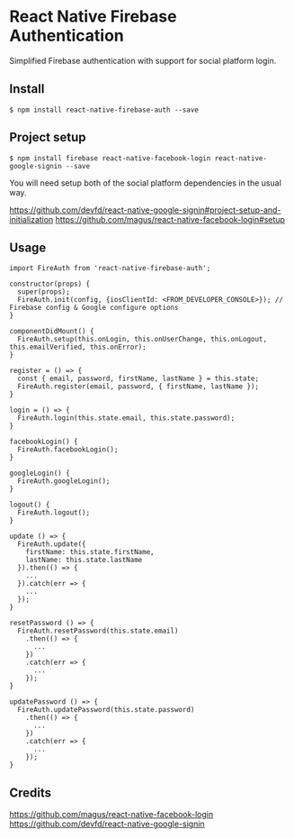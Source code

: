 # React Native Firebase Authentication

Simplified Firebase authentication with support for social platform login.

## Install
```
$ npm install react-native-firebase-auth --save
```

## Project setup

```
$ npm install firebase react-native-facebook-login react-native-google-signin --save
```

You will need setup both of the social platform dependencies in the usual way.

https://github.com/devfd/react-native-google-signin#project-setup-and-initialization
https://github.com/magus/react-native-facebook-login#setup

## Usage

```
import FireAuth from 'react-native-firebase-auth';

constructor(props) {
  super(props);
  FireAuth.init(config, {iosClientId: <FROM_DEVELOPER_CONSOLE>}); // Firebase config & Google configure options
}

componentDidMount() {
  FireAuth.setup(this.onLogin, this.onUserChange, this.onLogout, this.emailVerified, this.onError);
}

register = () => {
  const { email, password, firstName, lastName } = this.state;
  FireAuth.register(email, password, { firstName, lastName });
}

login = () => {
  FireAuth.login(this.state.email, this.state.password);
}

facebookLogin() {
  FireAuth.facebookLogin();
}

googleLogin() {
  FireAuth.googleLogin();
}

logout() {
  FireAuth.logout();
}

update () => {
  FireAuth.update({
    firstName: this.state.firstName,
    lastName: this.state.lastName
  }).then(() => {
    ...
  }).catch(err => {
    ...
  });
}

resetPassword () => {
  FireAuth.resetPassword(this.state.email)
    .then(() => {
      ...
    })
    .catch(err => {
      ...
    });
}

updatePassword () => {
  FireAuth.updatePassword(this.state.password)
    .then(() => {
      ...
    })
    .catch(err => {
      ...
    });
}

```

## Credits

https://github.com/magus/react-native-facebook-login
https://github.com/devfd/react-native-google-signin

